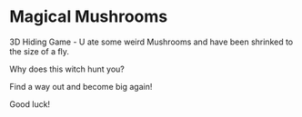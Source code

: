 # Magical Mushrooms
3D Hiding Game - U ate some weird Mushrooms and have been shrinked to the size of a fly.

Why does this witch hunt you? 

Find a way out and become big again!

Good luck!
